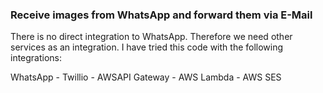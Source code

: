 ### Receive images from WhatsApp and forward them via E-Mail

There is no direct integration to WhatsApp. Therefore we need other services as an integration.
I have tried this code with the following integrations:

WhatsApp - Twillio - AWSAPI Gateway - AWS Lambda - AWS SES